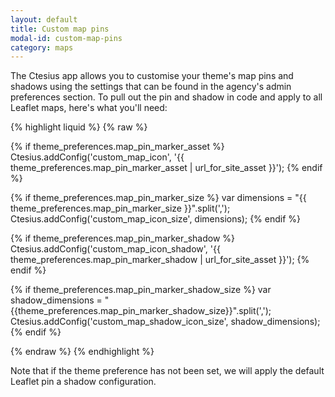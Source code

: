 ```yaml
---
layout: default
title: Custom map pins
modal-id: custom-map-pins
category: maps
---
```

The Ctesius app allows you to customise your theme's map pins and shadows using the settings that can be found in the agency's admin preferences section. To pull out the pin and shadow in code and apply to all Leaflet maps, here's what you'll need:

{% highlight liquid %}
{% raw %}

{% if theme_preferences.map_pin_marker_asset  %}
 Ctesius.addConfig('custom_map_icon', '{{ theme_preferences.map_pin_marker_asset | url_for_site_asset }}');
{% endif %}

{% if theme_preferences.map_pin_marker_size %}
 var dimensions = "{{ theme_preferences.map_pin_marker_size }}".split(',');
 Ctesius.addConfig('custom_map_icon_size', dimensions);
{% endif %}

{% if theme_preferences.map_pin_marker_shadow %}
 Ctesius.addConfig('custom_map_icon_shadow', '{{ theme_preferences.map_pin_marker_shadow | url_for_site_asset }}');
{% endif %}

{% if theme_preferences.map_pin_marker_shadow_size %}
 var shadow_dimensions = "{{theme_preferences.map_pin_marker_shadow_size}}".split(',');
 Ctesius.addConfig('custom_map_shadow_icon_size', shadow_dimensions);
{% endif %}

{% endraw %}
{% endhighlight %}

Note that if the theme preference has not been set, we will apply the default Leaflet pin a shadow configuration.
